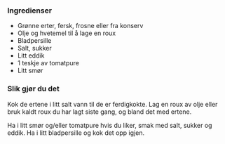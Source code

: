 
### Ingredienser
- Grønne erter, fersk, frosne eller fra konserv
- Olje og hvetemel til å lage en roux
- Bladpersille
- Salt, sukker
- Litt eddik
- 1 teskje av tomatpure
- Litt smør

### Slik gjør du det
Kok de ertene i litt salt vann til de er ferdigkokte. Lag en roux av olje eller bruk kaldt roux du har lagt siste gang, og bland det med ertene.

 Ha i litt smør og/eller tomatpure hvis du liker, smak med salt, sukker og eddik. Ha i litt bladpersille og kok det opp igjen.

  